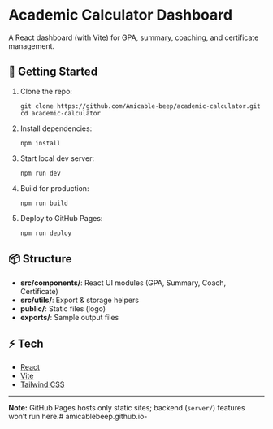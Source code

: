 # Academic Calculator Dashboard

A React dashboard (with Vite) for GPA, summary, coaching, and certificate management.

## 🚀 Getting Started

1. Clone the repo:
   ```
   git clone https://github.com/Amicable-beep/academic-calculator.git
   cd academic-calculator
   ```

2. Install dependencies:
   ```
   npm install
   ```

3. Start local dev server:
   ```
   npm run dev
   ```

4. Build for production:
   ```
   npm run build
   ```

5. Deploy to GitHub Pages:
   ```
   npm run deploy
   ```

## 📦 Structure

- **src/components/**: React UI modules (GPA, Summary, Coach, Certificate)
- **src/utils/**: Export & storage helpers
- **public/**: Static files (logo)
- **exports/**: Sample output files

## ⚡️ Tech

- [React](https://react.dev/)
- [Vite](https://vitejs.dev/)
- [Tailwind CSS](https://tailwindcss.com/)

---

**Note:** GitHub Pages hosts only static sites; backend (`server/`) features won’t run here.# amicablebeep.github.io-
